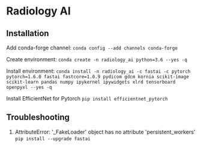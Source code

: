 # Radiology AI

## Installation

Add conda-forge channel:
`conda config --add channels conda-forge`

Create environment:
`conda create -n radiology_ai python=3.6 --yes -q`

Install environment:
`conda install -n radiology_ai -c fastai -c pytorch pytorch=1.6.0 fastai fastcore=1.0.9 pydicom gdcm kornia scikit-image scikit-learn pandas numpy ipykernel ipywidgets xlrd tensorboard openpyxl --yes -q`

Install EfficientNet for Pytorch
`pip install efficientnet_pytorch`

## Troubleshooting

1. AttributeError: '_FakeLoader' object has no attribute 'persistent_workers'
`pip install --upgrade fastai`